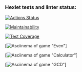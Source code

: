 ### Hexlet tests and linter status:
[![Actions Status](https://github.com/DariaPolubenko/java-project-61/actions/workflows/hexlet-check.yml/badge.svg)](https://github.com/DariaPolubenko/java-project-61/actions)

[![Maintainability](https://api.codeclimate.com/v1/badges/3770e3a7d9adb8ce2b82/maintainability)](https://codeclimate.com/github/DariaPolubenko/java-project-61/maintainability)

[![Test Coverage](https://api.codeclimate.com/v1/badges/3770e3a7d9adb8ce2b82/test_coverage)](https://codeclimate.com/github/DariaPolubenko/java-project-61/test_coverage)

[![Asciinema of game "Even"](https://asciinema.org/a/sDT0ceKevqcX9WcgQ6wvz3YBJ)]

[![Asciinema of game "Calculator"](https://asciinema.org/a/643790)]

[![Asciinema of game "GCD"](https://asciinema.org/a/644151)]



